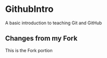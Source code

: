 # GithubIntro
A basic introduction to teaching Git and GitHub
## Changes from my Fork
This is the Fork portion
